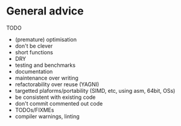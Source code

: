 # General advice

TODO

* (premature) optimisation
* don't be clever
* short functions
* DRY
* testing and benchmarks
* documentation
* maintenance over writing
* refactorability over reuse (YAGNI)
* targetted plaforms/portability (SIMD, etc, using asm, 64bit, OSs)
* be consistent with existing code
* don't commit commented out code
* TODOs/FIXMEs
* compiler warnings, linting
